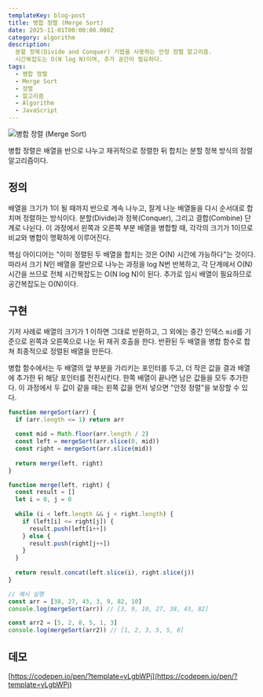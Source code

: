 ```yaml
---
templateKey: blog-post
title: 병합 정렬 (Merge Sort)
date: 2025-11-01T00:00:00.000Z
category: algorithm
description:
  분할 정복(Divide and Conquer) 기법을 사용하는 안정 정렬 알고리즘.
  시간복잡도는 O(N log N)이며, 추가 공간이 필요하다.
tags:
  - 병합 정렬
  - Merge Sort
  - 정렬
  - 알고리즘
  - Algorithm
  - JavaScript
---
```


![병합 정렬 (Merge Sort)](/assets/algorithm.png "병합 정렬 (Merge Sort)")

병합 정렬은 배열을 반으로 나누고 재귀적으로 정렬한 뒤 합치는 분할 정복 방식의 정렬 알고리즘이다.

## 정의

배열을 크기가 1이 될 때까지 반으로 계속 나누고, 잘게 나눈 배열들을 다시 순서대로 합치며 정렬하는 방식이다. 분할(Divide)과 정복(Conquer), 그리고 결합(Combine) 단계로 나뉜다. 이 과정에서 왼쪽과 오른쪽 부분 배열을 병합할 때, 각각의 크기가 1이므로 비교와 병합이 명확하게 이루어진다.

핵심 아이디어는 "이미 정렬된 두 배열을 합치는 것은 O(N) 시간에 가능하다"는 것이다. 따라서 크기 N인 배열을 절반으로 나누는 과정을 log N번 반복하고, 각 단계에서 O(N) 시간을 쓰므로 전체 시간복잡도는 O(N log N)이 된다. 추가로 임시 배열이 필요하므로 공간복잡도는 O(N)이다.

## 구현

기저 사례로 배열의 크기가 1 이하면 그대로 반환하고, 그 외에는 중간 인덱스 `mid`를 기준으로 왼쪽과 오른쪽으로 나눈 뒤 재귀 호출을 한다. 반환된 두 배열을 병합 함수로 합쳐 최종적으로 정렬된 배열을 만든다.

병합 함수에서는 두 배열의 앞 부분을 가리키는 포인터를 두고, 더 작은 값을 결과 배열에 추가한 뒤 해당 포인터를 전진시킨다. 한쪽 배열이 끝나면 남은 값들을 모두 추가한다. 이 과정에서 두 값이 같을 때는 왼쪽 값을 먼저 넣으면 "안정 정렬"을 보장할 수 있다.

```javascript
function mergeSort(arr) {
  if (arr.length <= 1) return arr
  
  const mid = Math.floor(arr.length / 2)
  const left = mergeSort(arr.slice(0, mid))
  const right = mergeSort(arr.slice(mid))
  
  return merge(left, right)
}

function merge(left, right) {
  const result = []
  let i = 0, j = 0
  
  while (i < left.length && j < right.length) {
    if (left[i] <= right[j]) {
      result.push(left[i++])
    } else {
      result.push(right[j++])
    }
  }
  
  return result.concat(left.slice(i), right.slice(j))
}

// 예시 실행
const arr = [38, 27, 43, 3, 9, 82, 10]
console.log(mergeSort(arr)) // [3, 9, 10, 27, 38, 43, 82]

const arr2 = [5, 2, 8, 5, 1, 3]
console.log(mergeSort(arr2)) // [1, 2, 3, 5, 5, 8]
```

## 데모

[https://codepen.io/pen/?template=yLgbWPj](https://codepen.io/pen/?template=yLgbWPj)



